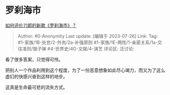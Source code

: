 # 罗刹海市
[如何评价刀郎的新歌《罗刹海市》？](https://www.zhihu.com/question/613552813/answer/3135386855)

> Author: #0-Anonymity
> Last update: [编辑于 2023-07-26]
> Link:
> Tag: #1-家族/1B-处世/2-外务/2a-补强原则 #1-家族/1E-两性/1-亲密关系/1a-交往准则/银子弹 #4-世界史/4G-文娱/4-演艺 
> 评论区:
> 泛讨论:

看了很多答案，只觉得可怜。

把别人一个作品利用到这个程度，为了一份恶意想象如此尽心竭力，而又为了这么虚幻的快感兴奋到这样的地步。

这真是生命最可悲的流失方式。